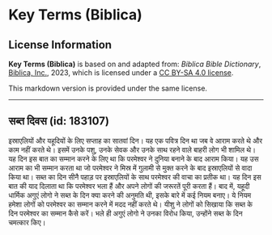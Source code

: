 # Key Terms (Biblica)

## License Information

**Key Terms (Biblica)** is based on and adapted from: _Biblica Bible Dictionary_, [Biblica, Inc.](https://www.biblica.com/), 2023, which is licensed under a [CC BY-SA 4.0 license](https://creativecommons.org/licenses/by-sa/4.0/legalcode.en).

This markdown version is provided under the same license.



--------------------------------

## सब्त दिवस (id: 183107)

इस्राएलियों और यहूदियों के लिए सप्ताह का सातवां दिन। यह एक पवित्र दिन था जब वे आराम करते थे और काम नहीं करते थे। इसमें उनके पशु, उनके सेवक और उनके साथ रहने वाले बाहरी लोग भी शामिल थे। यह दिन इस बात का सम्मान करने के लिए था कि परमेश्वर ने दुनिया बनाने के बाद आराम किया। यह उस आराम का भी सम्मान करता था जो परमेश्वर ने मिस्र में गुलामी से मुक्त करने के बाद इस्राएलियों से वादा किया था। सब्त का दिन सीनै पहाड़ पर इस्राएलियों के साथ परमेश्वर की वाचा का प्रतीक था। यह दिन इस बात की याद दिलाता था कि परमेश्वर भला हैं और अपने लोगों की जरूरतें पूरी करता हैं। बाद में, यहूदी धार्मिक अगुएं लोगो ने सब्त के दिन क्या करने की अनुमति थी, इसके बारे में कई नियम बनाए। ये नियम हमेशा लोगों को परमेश्वर का सम्मान करने में मदद नहीं करते थे। यीशु ने लोगों को सिखाया कि सब्त के दिन परमेश्वर का सम्मान कैसे करें। भले ही अगुएं लोगो ने उनका विरोध किया, उन्होंने सब्त के दिन चमत्कार किए।


